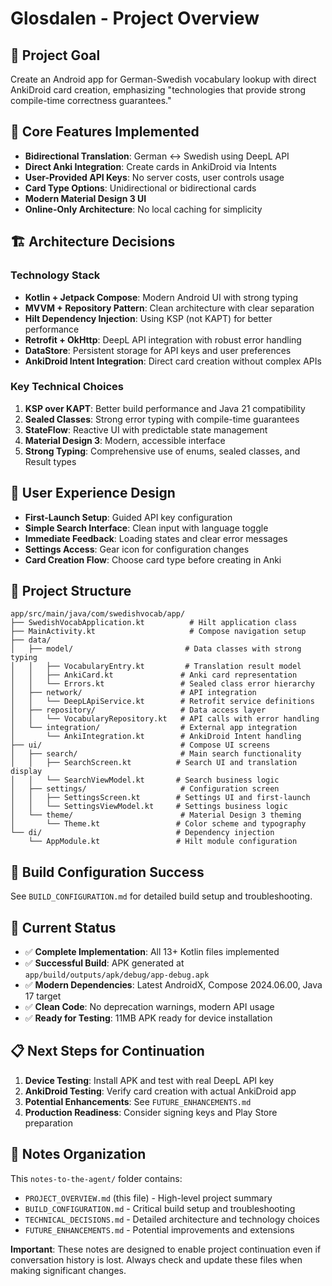 # Glosdalen - Project Overview

## 🎯 Project Goal
Create an Android app for German-Swedish vocabulary lookup with direct AnkiDroid card creation, emphasizing "technologies that provide strong compile-time correctness guarantees."

## 📱 Core Features Implemented
- **Bidirectional Translation**: German ↔ Swedish using DeepL API
- **Direct Anki Integration**: Create cards in AnkiDroid via Intents
- **User-Provided API Keys**: No server costs, user controls usage
- **Card Type Options**: Unidirectional or bidirectional cards
- **Modern Material Design 3 UI**
- **Online-Only Architecture**: No local caching for simplicity

## 🏗️ Architecture Decisions

### Technology Stack
- **Kotlin + Jetpack Compose**: Modern Android UI with strong typing
- **MVVM + Repository Pattern**: Clean architecture with clear separation
- **Hilt Dependency Injection**: Using KSP (not KAPT) for better performance
- **Retrofit + OkHttp**: DeepL API integration with robust error handling  
- **DataStore**: Persistent storage for API keys and user preferences
- **AnkiDroid Intent Integration**: Direct card creation without complex APIs

### Key Technical Choices
1. **KSP over KAPT**: Better build performance and Java 21 compatibility
2. **Sealed Classes**: Strong error typing with compile-time guarantees
3. **StateFlow**: Reactive UI with predictable state management
4. **Material Design 3**: Modern, accessible interface
5. **Strong Typing**: Comprehensive use of enums, sealed classes, and Result types

## 🎨 User Experience Design
- **First-Launch Setup**: Guided API key configuration
- **Simple Search Interface**: Clean input with language toggle
- **Immediate Feedback**: Loading states and clear error messages
- **Settings Access**: Gear icon for configuration changes
- **Card Creation Flow**: Choose card type before creating in Anki

## 📂 Project Structure
```
app/src/main/java/com/swedishvocab/app/
├── SwedishVocabApplication.kt          # Hilt application class
├── MainActivity.kt                     # Compose navigation setup
├── data/
│   ├── model/                         # Data classes with strong typing
│   │   ├── VocabularyEntry.kt         # Translation result model
│   │   ├── AnkiCard.kt               # Anki card representation
│   │   └── Errors.kt                 # Sealed class error hierarchy
│   ├── network/                      # API integration
│   │   └── DeepLApiService.kt        # Retrofit service definitions
│   ├── repository/                   # Data access layer
│   │   └── VocabularyRepository.kt   # API calls with error handling
│   └── integration/                  # External app integration
│       └── AnkiIntegration.kt        # AnkiDroid Intent handling
├── ui/                               # Compose UI screens
│   ├── search/                       # Main search functionality
│   │   ├── SearchScreen.kt          # Search UI and translation display
│   │   └── SearchViewModel.kt       # Search business logic
│   ├── settings/                     # Configuration screen
│   │   ├── SettingsScreen.kt        # Settings UI and first-launch
│   │   └── SettingsViewModel.kt     # Settings business logic
│   └── theme/                        # Material Design 3 theming
│       └── Theme.kt                 # Color scheme and typography
└── di/                              # Dependency injection
    └── AppModule.kt                 # Hilt module configuration
```

## 🔧 Build Configuration Success
See `BUILD_CONFIGURATION.md` for detailed build setup and troubleshooting.

## 🚀 Current Status
- ✅ **Complete Implementation**: All 13+ Kotlin files implemented
- ✅ **Successful Build**: APK generated at `app/build/outputs/apk/debug/app-debug.apk`
- ✅ **Modern Dependencies**: Latest AndroidX, Compose 2024.06.00, Java 17 target
- ✅ **Clean Code**: No deprecation warnings, modern API usage
- ✅ **Ready for Testing**: 11MB APK ready for device installation

## 📋 Next Steps for Continuation
1. **Device Testing**: Install APK and test with real DeepL API key
2. **AnkiDroid Testing**: Verify card creation with actual AnkiDroid app
3. **Potential Enhancements**: See `FUTURE_ENHANCEMENTS.md`
4. **Production Readiness**: Consider signing keys and Play Store preparation

## 📁 Notes Organization
This `notes-to-the-agent/` folder contains:
- `PROJECT_OVERVIEW.md` (this file) - High-level project summary
- `BUILD_CONFIGURATION.md` - Critical build setup and troubleshooting
- `TECHNICAL_DECISIONS.md` - Detailed architecture and technology choices
- `FUTURE_ENHANCEMENTS.md` - Potential improvements and extensions

**Important**: These notes are designed to enable project continuation even if conversation history is lost. Always check and update these files when making significant changes.
